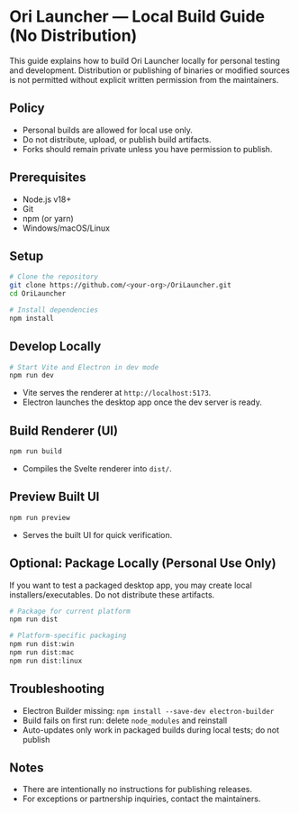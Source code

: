 # Ori Launcher — Local Build Guide (No Distribution)

This guide explains how to build Ori Launcher locally for personal testing and development.
Distribution or publishing of binaries or modified sources is not permitted without explicit written permission from the maintainers.

## Policy
- Personal builds are allowed for local use only.
- Do not distribute, upload, or publish build artifacts.
- Forks should remain private unless you have permission to publish.

## Prerequisites
- Node.js v18+
- Git
- npm (or yarn)
- Windows/macOS/Linux

## Setup
```bash
# Clone the repository
git clone https://github.com/<your-org>/OriLauncher.git
cd OriLauncher

# Install dependencies
npm install
```

## Develop Locally
```bash
# Start Vite and Electron in dev mode
npm run dev
```
- Vite serves the renderer at `http://localhost:5173`.
- Electron launches the desktop app once the dev server is ready.

## Build Renderer (UI)
```bash
npm run build
```
- Compiles the Svelte renderer into `dist/`.

## Preview Built UI
```bash
npm run preview
```
- Serves the built UI for quick verification.

## Optional: Package Locally (Personal Use Only)
If you want to test a packaged desktop app, you may create local installers/executables. Do not distribute these artifacts.
```bash
# Package for current platform
npm run dist

# Platform-specific packaging
npm run dist:win
npm run dist:mac
npm run dist:linux
```

## Troubleshooting
- Electron Builder missing: `npm install --save-dev electron-builder`
- Build fails on first run: delete `node_modules` and reinstall
- Auto-updates only work in packaged builds during local tests; do not publish

## Notes
- There are intentionally no instructions for publishing releases.
- For exceptions or partnership inquiries, contact the maintainers.